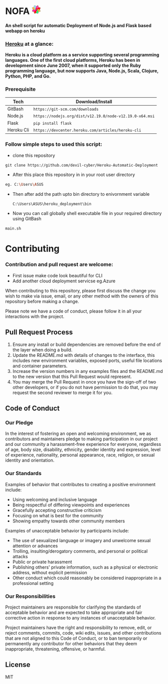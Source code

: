 # NOFA <img src="icon/icon.png" width="30" style="border-radius:50%">
#### An shell script for automatic Deployment of Node.js and Flask based webapp on heroku
### [Heroku](https://heroku.com) at a glance:
**Heroku is a cloud platform as a service supporting several programming languages. One of the first cloud platforms, Heroku has been in development since June 2007, when it supported only the Ruby programming language, but now supports Java, Node.js, Scala, Clojure, Python, PHP, and Go.**
### Prerequisite

| Tech | Download/Install |
| ------ | ------ |
| GitBash| ```https://git-scm.com/downloads```|
| Node.js | ```https://nodejs.org/dist/v12.19.0/node-v12.19.0-x64.msi``` |
| Flask | ```pip install flask``` |
| Heroku Cli | ```https://devcenter.heroku.com/articles/heroku-cli```|
 

### Follow simple steps to used this script:
- clone this repository
```
git clone https://github.com/devil-cyber/Heroku-Automatic-Deployment

```
- After this place this repository in in your root user directory
```sh
eg. C:\Users\ASUS
```
- Then after add the path upto bin directory to enivornment variable
  ```sh
  C:\Users\ASUS\heroku_deployment\bin
  ```
- Now you can call globally shell executable file in your required directory using GitBash
```sh
main.sh
```
# Contributing
### Contribution and pull request are welcome:
- First issue make code look beautiful for CLI
- Add another cloud deployment servicse eg.Azure

When contributing to this repository, please first discuss the change you wish to make via issue,
email, or any other method with the owners of this repository before making a change. 

Please note we have a code of conduct, please follow it in all your interactions with the project.

## Pull Request Process

1. Ensure any install or build dependencies are removed before the end of the layer when doing a 
   build.
2. Update the README.md with details of changes to the interface, this includes new environment 
   variables, exposed ports, useful file locations and container parameters.
3. Increase the version numbers in any examples files and the README.md to the new version that this
   Pull Request would represent.  
4. You may merge the Pull Request in once you have the sign-off of two other developers, or if you 
   do not have permission to do that, you may request the second reviewer to merge it for you.

## Code of Conduct

### Our Pledge

In the interest of fostering an open and welcoming environment, we as
contributors and maintainers pledge to making participation in our project and
our community a harassment-free experience for everyone, regardless of age, body
size, disability, ethnicity, gender identity and expression, level of experience,
nationality, personal appearance, race, religion, or sexual identity and
orientation.

### Our Standards

Examples of behavior that contributes to creating a positive environment
include:

* Using welcoming and inclusive language
* Being respectful of differing viewpoints and experiences
* Gracefully accepting constructive criticism
* Focusing on what is best for the community
* Showing empathy towards other community members

Examples of unacceptable behavior by participants include:

* The use of sexualized language or imagery and unwelcome sexual attention or
advances
* Trolling, insulting/derogatory comments, and personal or political attacks
* Public or private harassment
* Publishing others' private information, such as a physical or electronic
  address, without explicit permission
* Other conduct which could reasonably be considered inappropriate in a
  professional setting

### Our Responsibilities

Project maintainers are responsible for clarifying the standards of acceptable
behavior and are expected to take appropriate and fair corrective action in
response to any instances of unacceptable behavior.

Project maintainers have the right and responsibility to remove, edit, or
reject comments, commits, code, wiki edits, issues, and other contributions
that are not aligned to this Code of Conduct, or to ban temporarily or
permanently any contributor for other behaviors that they deem inappropriate,
threatening, offensive, or harmful.

License
----

MIT

 
 
 
